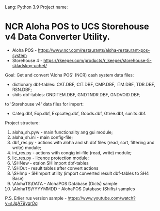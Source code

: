 Lang: Python 3.9 Project name: 

# NCR Aloha POS to UCS Storehouse v4 Data Converter Utility.

- Aloha POS - https://www.ncr.com/restaurants/aloha-restaurant-pos-system
- Storehouse 4 - https://rkeeper.com/products/r_keeper/storehouse-5-skladskoy-uchet/

Goal: Get and convert 'Aloha POS' (NCR) cash system data files:
- dictionary dbf-tables: CAT.DBF, CIT.DBF, CMP.DBF, ITM.DBF, TDR.DBF, RSN.DBF;
- shits dbf-tables: GNDITEM.DBF, GNDTNDR.DBF, GNDVOID.DBF;

to 'Storehouse v4' data files for import: 
- Categ.dbf, Exp.dbf, Expcateg.dbf, Goods.dbf, Gtree.dbf, sunits.dbf.

Project structure:
1. aloha_sh.pyw - main functionality ang gui module;
2. aloha_sh.ini - main config-file;
3. dbf_res.py - actions with aloha and sh dbf files (read, sort, filtering and write) module;
4. ini_res.py - actions with congig ini-file (read, write) module;
5. lic_res.py - licence protection module;
6. \SHNew - etalon SH import dbf-tables
7. \SHOut - result tables after convert actions
8. \SHImp - SHImport utility (import converted result dbf-tables to SH4 Base)
9. \AlohaTS\DATA - AlohaPOS Database (Dicts) sample
10. \AlohaTS\YYYYMMDD - AlohaPOS Database (Shifts) samples

P.S. Erlier rus version sample - https://www.youtube.com/watch?v=sJgA79ygrOg
